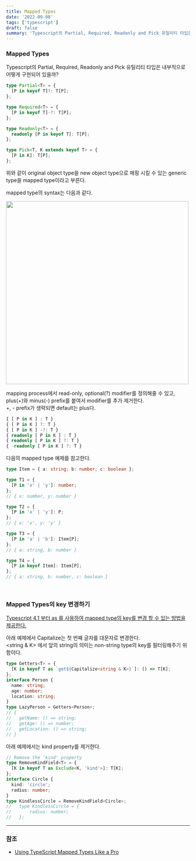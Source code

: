 ```yaml
---
title: Mapped Types
date: '2022-09-08'
tags: ['typescript']
draft: false
summary: 'Typescript의 Partial, Required, Readonly and Pick 유틸리티 타입은 내부적으로 어떻게 구현되어 있을까?'
---
```


### Mapped Types

Typescript의 Partial, Required, Readonly and Pick 유틸리티 타입은 내부적으로 어떻게 구현되어 있을까?

```ts
type Partial<T> = {
  [P in keyof T]?: T[P];
};

type Required<T> = {
  [P in keyof T]-?: T[P];
};

type Readonly<T> = {
  readonly [P in keyof T]: T[P];
};

type Pick<T, K extends keyof T> = {
  [P in K]: T[P];
};
```

위와 같이 original object type을 new object type으로 매핑 시킬 수 있는 generic type을 mapped type이라고 부른다.

mapped type의 syntax는 다음과 같다.

<img src="/static/images/mapped-type.jpeg" width="500" />

mapping process에서 read-only, optional(?) modifier를 정의해줄 수 있고, plus(+)와 minus(-) prefix를 붙여서 modifier를 추가 제거한다. <br />
+, - prefix가 생략되면 default는 plus다.

```ts
{ [ P in K ] : T }
{ [ P in K ] ?: T }
{ [ P in K ] -?: T }
{ readonly [ P in K ] : T }
{ readonly [ P in K ] ?: T }
{ -readonly [ P in K ] ?: T }
```

다음의 mapped type 예제를 참고한다.

```ts
type Item = { a: string; b: number; c: boolean };

type T1 = {
  [P in 'x' | 'y']: number;
};
// { x: number, y: number }

type T2 = {
  [P in 'x' | 'y']: P;
};
// { x: 'x', y: 'y' }

type T3 = {
  [P in 'a' | 'b']: Item[P];
};
// { a: string, b: number }

type T4 = {
  [P in keyof Item]: Item[P];
};
// { a: string, b: number, c: boolean }
```

<br />

### Mapped Types의 key 변경하기

[Typescript 4.1 부터 as 를 사용하여 mapped type의 key를 변경 할 수 있는 방법을 제공한다.](https://www.typescriptlang.org/docs/handbook/2/mapped-types.html#key-remapping-via-as)

아래 예제에서 Capitalize는 첫 번째 글자를 대문자로 변경한다. <br />
\<string & K\> 에서 앞의 string의 의미는 non-string type의 key를 필터링해주기 위함이다.

```ts
type Getters<T> = {
  [K in keyof T as `get${Capitalize<string & K>}`]: () => T[K];
};
interface Person {
  name: string;
  age: number;
  location: string;
}
type LazyPerson = Getters<Person>;
// {
//   getName: () => string;
//   getAge: () => number;
//   getLocation: () => string;
// }
```

아래 예제에서는 kind property를 제거한다.

```ts
// Remove the 'kind' property
type RemoveKindField<T> = {
  [K in keyof T as Exclude<K, 'kind'>]: T[K];
};
interface Circle {
  kind: 'circle';
  radius: number;
}
type KindlessCircle = RemoveKindField<Circle>;
//   type KindlessCircle = {
//       radius: number;
//   };
```

---

### 참조

- [Using TypeScript Mapped Types Like a Pro](https://javascript.plainenglish.io/using-typescript-mapped-types-like-a-pro-be10aef5511a)
